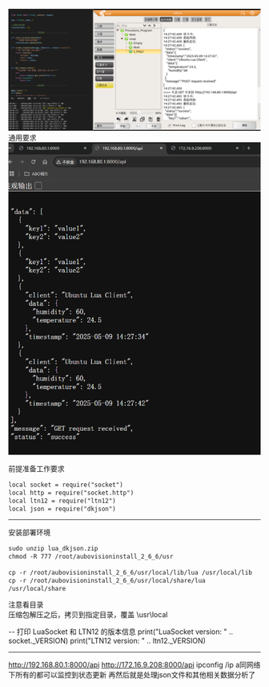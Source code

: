 ![alt text](image.png)
通用要求
![alt text](image-1.png)

前提准备工作要求

    local socket = require("socket")
    local http = require("socket.http")
    local ltn12 = require("ltn12")
    local json = require("dkjson")

---
安装部署环境

    sudo unzip lua_dkjson.zip
    chmod -R 777 /root/aubovisioninstall_2_6_6/usr

    cp -r /root/aubovisioninstall_2_6_6/usr/local/lib/lua /usr/local/lib
    cp -r /root/aubovisioninstall_2_6_6/usr/local/share/lua /usr/local/share
    
注意看目录   
压缩包解压之后，拷贝到指定目录，覆盖
\usr\local

-- 打印 LuaSocket 和 LTN12 的版本信息
print("LuaSocket version: " .. socket._VERSION)
print("LTN12 version: " .. ltn12._VERSION)

---

http://192.168.80.1:8000/api
http://172.16.9.208:8000/api
ipconfig /ip a同网络下所有的都可以监控到状态更新
再然后就是处理json文件和其他相关数据分析了